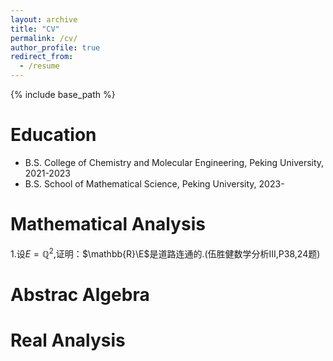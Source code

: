 ```yaml
---
layout: archive
title: "CV"
permalink: /cv/
author_profile: true
redirect_from:
  - /resume
---
```


{% include base_path %}

Education
======
* B.S. College of Chemistry and Molecular Engineering, Peking University, 2021-2023
* B.S. School of Mathematical Science, Peking University, 2023-

Mathematical Analysis
======
1.设$E=\mathbb{Q}^2$,证明：$\mathbb{R}\E$是道路连通的.(伍胜健数学分析III,P38,24题)

Abstrac Algebra
======

Real Analysis
======


